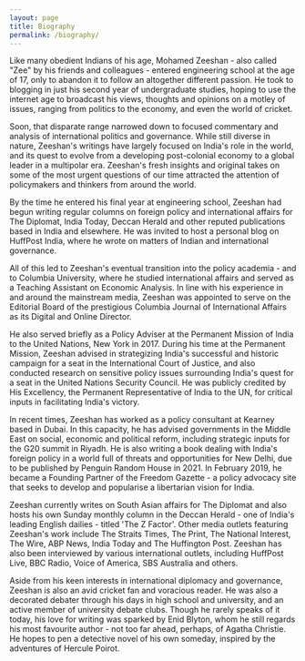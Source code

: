 ```yaml
---
layout: page
title: Biography
permalink: /biography/
---
```


Like many obedient Indians of his age, Mohamed Zeeshan - also called "Zee" by his friends and colleagues - entered engineering school at the age of 17, only to abandon it to follow an altogether different passion. He took to blogging in just his second year of undergraduate studies, hoping to use the internet age to broadcast his views, thoughts and opinions on a motley of issues, ranging from politics to the economy, and even the world of cricket.

Soon, that disparate range narrowed down to focused commentary and analysis of international politics and governance. While still diverse in nature, Zeeshan's writings have largely focused on India's role in the world, and its quest to evolve from a developing post-colonial economy to a global leader in a multipolar era. Zeeshan's fresh insights and original takes on some of the most urgent questions of our time attracted the attention of policymakers and thinkers from around the world.

By the time he entered his final year at engineering school, Zeeshan had begun writing regular columns on foreign policy and international affairs for The Diplomat, India Today, Deccan Herald and other reputed publications based in India and elsewhere. He was invited to host a personal blog on HuffPost India, where he wrote on matters of Indian and international governance.

All of this led to Zeeshan's eventual transition into the policy academia - and to Columbia University, where he studied international affairs and served as a Teaching Assistant on Economic Analysis. In line with his experience in and around the mainstream media, Zeeshan was appointed to serve on the Editorial Board of the prestigious Columbia Journal of International Affairs as its Digital and Online Director.

He also served briefly as a Policy Adviser at the Permanent Mission of India to the United Nations, New York in 2017. During his time at the Permanent Mission, Zeeshan advised in strategizing India's successful and historic campaign for a seat in the International Court of Justice, and also conducted research on sensitive policy issues surrounding India's quest for a seat in the United Nations Security Council. He was publicly credited by His Excellency, the Permanent Representative of India to the UN, for critical inputs in facilitating India's victory.

In recent times, Zeeshan has worked as a policy consultant at Kearney based in Dubai. In this capacity, he has advised governments in the Middle East on social, economic and political reform, including strategic inputs for the G20 summit in Riyadh. He is also writing a book dealing with India's foreign policy in a world full of threats and opportunities for New Delhi, due to be published by Penguin Random House in 2021. In February 2019, he became a Founding Partner of the Freedom Gazette - a policy advocacy site that seeks to develop and popularise a libertarian vision for India.

Zeeshan currently writes on South Asian affairs for The Diplomat and also hosts his own Sunday monthly column in the Deccan Herald - one of India's leading English dailies - titled 'The Z Factor'. Other media outlets featuring Zeeshan's work include The Straits Times, The Print, The National Interest, The Wire, ABP News, India Today and The Huffington Post. Zeeshan has also been interviewed by various international outlets, including HuffPost Live, BBC Radio, Voice of America, SBS Australia and others.

Aside from his keen interests in international diplomacy and governance, Zeeshan is also an avid cricket fan and voracious reader. He was also a decorated debater through his days in high school and university, and an active member of university debate clubs. Though he rarely speaks of it today, his love for writing was sparked by Enid Blyton, whom he still regards his most favourite author - not too far ahead, perhaps, of Agatha Christie. He hopes to pen a detective novel of his own someday, inspired by the adventures of Hercule Poirot.
